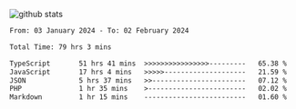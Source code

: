 
![github stats](https://github-readme-stats.vercel.app/api?username=realmahd1&show_icons=true&theme=codeSTACKr&hide_rank=true&count_private=true)

<!--START_SECTION:waka-->

```txt
From: 03 January 2024 - To: 02 February 2024

Total Time: 79 hrs 3 mins

TypeScript       51 hrs 41 mins  >>>>>>>>>>>>>>>>---------   65.38 %
JavaScript       17 hrs 4 mins   >>>>>--------------------   21.59 %
JSON             5 hrs 37 mins   >>-----------------------   07.12 %
PHP              1 hr 35 mins    >------------------------   02.02 %
Markdown         1 hr 15 mins    -------------------------   01.60 %
```

<!--END_SECTION:waka-->
